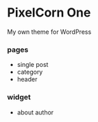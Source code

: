 # PixelCorn One #

My own theme for WordPress

### pages ###

* single post
* category
* header

### widget ###

* about author
